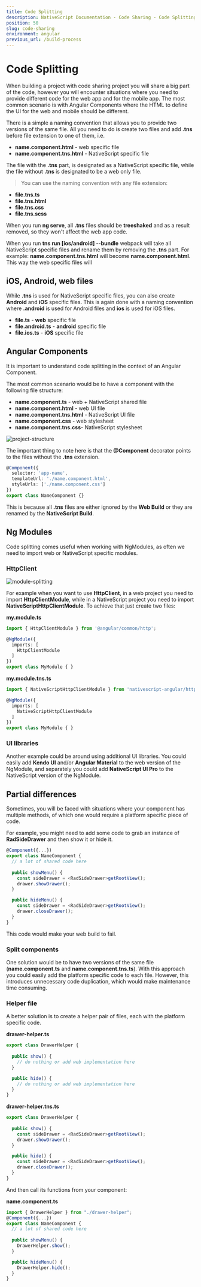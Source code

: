 ```yaml
---
title: Code Splitting
description: NativeScript Documentation - Code Sharing - Code Splitting
position: 50
slug: code-sharing
environment: angular
previous_url: /build-process
---
```


# Code Splitting

When building a project with code sharing project you will share a big part of the code, however you will encounter situations where you need to provide different code for the web app and for the mobile app. The most common scenario is with Angular Components where the HTML to define the UI for the web and mobile should be different.

There is a simple a naming convention that allows you to provide two versions of the same file. All you need to do is create two files and add **.tns** before file extension to one of them, i.e.

 * **name.component.html** - web specific file
 * **name.component.tns.html** - NativeScript specific file

The file with the **.tns** part, is designated as a NativeScript specific file, while the file without **.tns** is designated to be a web only file.

> You can use the naming convention with any file extension:
> 
 * **file.tns.ts**
 * **file.tns.html**
 * **file.tns.css**
 * **file.tns.scss**

When you run **ng serve**, all **.tns** files should be **treeshaked** and as a result removed, so they won't affect the web app code.

When you run **tns run [ios/android] --bundle** webpack will take all NativeScript specific files and rename them by removing the **.tns** part. For example: **name.component.tns.html** will become **name.component.html**. This way the web specific files will

## iOS, Android, web files

While **.tns** is used for NativeScript specific files, you can also create **Android** and **iOS** specific files. This is again done with a naming convention where **.android** is used for Android files and **ios** is used for iOS files.

 * **file.ts** - **web** specific file
 * **file.android.ts** - **android** specific file
 * **file.ios.ts** - **iOS** specific file


## Angular Components

It is important to understand code splitting in the context of an Angular Component.

The most common scenario would be to have a component with the following file structure:

 * **name.component.ts** - web + NativeScript shared file 
 * **name.component.html** - web UI file
 * **name.component.tns.html** - NativeScript UI file
 * **name.component.css** - web stylesheet
 * **name.component.tns.css**- NativeScript stylesheet

![project-structure](./img/code-splitting.png?raw=true)

The important thing to note here is that the **@Component** decorator points to the files without the **.tns** extension.

```ts
@Component({
  selector: 'app-name',
  templateUrl: './name.component.html',
  styleUrls: ['./name.component.css']
})
export class NameComponent {}
```

This is because all **.tns** files are either ignored by the **Web Build** or they are renamed by the **NativeScript Build**.


## Ng Modules

Code splitting comes useful when working with NgModules, as often we need to import web or NativeScript specific modules. 

### HttpClient

![module-splitting](./img/ngmodule-http.png?raw=true)

For example when you want to use **HttpClient**, in a web project you need to import **HttpClientModule**, while in a NativeScript project you need to import **NativeScriptHttpClientModule**. To achieve that just create two files:

**my.module.ts**

```TypeScript
import { HttpClientModule } from '@angular/common/http';

@NgModule({
  imports: [
    HttpClientModule
  ]
})
export class MyModule { }
```

**my.module.tns.ts**

```TypeScript
import { NativeScriptHttpClientModule } from 'nativescript-angular/http-client';

@NgModule({
  imports: [
    NativeScriptHttpClientModule
  ]
})
export class MyModule { }
```

### UI libraries

Another example could be around using additional UI libraries. You could easily add **Kendo UI** and/or **Angular Material** to the web version of the NgModule, and separately you could add **NativeScript UI Pro** to the NativeScript version of the NgModule.

## Partial differences

Sometimes, you will be faced with situations where your component has multiple methods, of which one would require a platform specific piece of code. 

For example, you might need to add some code to grab an instance of **RadSideDrawer** and then show it or hide it.

```TypeScript
@Component({...})
export class NameComponent {
  // a lot of shared code here
  
  public showMenu() {
    const sideDrawer = <RadSideDrawer>getRootView();
    drawer.showDrawer();
  }

  public hideMenu() {
    const sideDrawer = <RadSideDrawer>getRootView();
    drawer.closeDrawer();
  }
}
```

This code would make your web build to fail.

### Split components

One solution would be to have two versions of the same file (**name.component.ts** and **name.component.tns.ts**). With this approach you could easily add the platform specific code to each file. However, this introduces unnecessary code duplication, which would make maintenance time consuming.

### Helper file

A better solution is to create a helper pair of files, each with the platform specific code.

**drawer-helper.ts**

```TypeScript
export class DrawerHelper {
  
  public show() {
    // do nothing or add web implementation here  
  }

  public hide() {
    // do nothing or add web implementation here
  }
}
```

**drawer-helper.tns.ts**

```TypeScript
export class DrawerHelper {
  
  public show() {
    const sideDrawer = <RadSideDrawer>getRootView();
    drawer.showDrawer();
  }

  public hide() {
    const sideDrawer = <RadSideDrawer>getRootView();
    drawer.closeDrawer();
  }
}
```

And then call its functions from your component:

**name.component.ts**

```TypeScript
import { DrawerHelper } from "./drawer-helper";
@Component({...})
export class NameComponent {
  // a lot of shared code here
  
  public showMenu() {
    DrawerHelper.show();
  }

  public hideMenu() {
    DrawerHelper.hide();
  }
}
```

